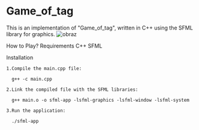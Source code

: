 # Game_of_tag

This is an implementation of "Game_of_tag", written in C++ using the SFML library for graphics.
![obraz](https://github.com/wisniaczekm/Game_of_tag/assets/173550839/4b80ee08-fe08-4499-8700-5cff0788afd1)

How to Play?
Requirements
    C++
    SFML
    
Installation

    1.Compile the main.cpp file:
    
      g++ -c main.cpp
      
    2.Link the compiled file with the SFML libraries:
    
      g++ main.o -o sfml-app -lsfml-graphics -lsfml-window -lsfml-system
      
    3.Run the application:
    
      ./sfml-app

